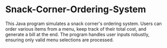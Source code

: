 # Snack-Corner-Ordering-System
This Java program simulates a snack corner's ordering system. Users can order various items from a menu, keep track of their total cost, and generate a bill at the end. The program handles user inputs robustly, ensuring only valid menu selections are processed.

